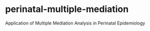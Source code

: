 # perinatal-multiple-mediation
Application of Multiple Mediation Analysis in Perinatal Epidemiology
